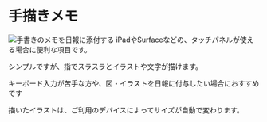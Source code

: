 # 手描きメモ<Badge text="GOLD限定" type="warning" />
![手書きのメモを日報に添付する](/parts/canvas.png)
iPadやSurfaceなどの、タッチパネルが使える場合に便利な項目です。

シンプルですが、指でスラスラとイラストや文字が描けます。

キーボード入力が苦手な方や、図・イラストを日報に付与したい場合におすすめです

描いたイラストは、ご利用のデバイスによってサイズが自動で変わります。


